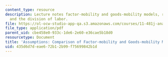 ```yaml
---
content_type: resource
description: Lecture notes factor-mobility and goods-mobility models, restructuring,
  and the division of labor.
file: https://ol-ocw-studio-app-qa.s3.amazonaws.com/courses/11-481j-analyzing-and-accounting-for-regional-economic-growth-spring-2009/435d6d7deae672b12b99f75699842b1d_MIT11_481Js09_lec08.pdf
file_type: application/pdf
parent_uid: cbe458e0-933c-1de6-2e60-e36cae5b18d0
resourcetype: Document
title: 'Assumptions: Comparison of Factor-mobility and Goods-mobility Models '
uid: 435d6d7d-eae6-72b1-2b99-f75699842b1d
---
```

